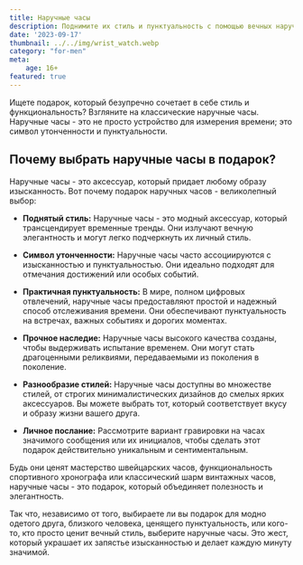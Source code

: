 ```yaml
---
title: Наручные часы
description: Поднимите их стиль и пунктуальность с помощью вечных наручных часов.
date: '2023-09-17'
thumbnail: ../../img/wrist_watch.webp
category: "for-men"
meta:
    age: 16+
featured: true
---
```

Ищете подарок, который безупречно сочетает в себе стиль и функциональность? Взгляните на классические наручные часы. Наручные часы - это не просто устройство для измерения времени; это символ утонченности и пунктуальности.

## Почему выбрать наручные часы в подарок?

Наручные часы - это аксессуар, который придает любому образу изысканность. Вот почему подарок наручных часов - великолепный выбор:

- **Поднятый стиль:** Наручные часы - это модный аксессуар, который трансцендирует временные тренды. Они излучают вечную элегантность и могут легко подчеркнуть их личный стиль.

- **Символ утонченности:** Наручные часы часто ассоциируются с изысканностью и пунктуальностью. Они идеально подходят для отмечания достижений или особых событий.

- **Практичная пунктуальность:** В мире, полном цифровых отвлечений, наручные часы предоставляют простой и надежный способ отслеживания времени. Они обеспечивают пунктуальность на встречах, важных событиях и дорогих моментах.

- **Прочное наследие:** Наручные часы высокого качества созданы, чтобы выдерживать испытание временем. Они могут стать драгоценными реликвиями, передаваемыми из поколения в поколение.

- **Разнообразие стилей:** Наручные часы доступны во множестве стилей, от строгих минималистических дизайнов до смелых ярких аксессуаров. Вы можете выбрать тот, который соответствует вкусу и образу жизни вашего друга.

- **Личное послание:** Рассмотрите вариант гравировки на часах значимого сообщения или их инициалов, чтобы сделать этот подарок действительно уникальным и сентиментальным.

Будь они ценят мастерство швейцарских часов, функциональность спортивного хронографа или классический шарм винтажных часов, наручные часы - это подарок, который объединяет полезность и элегантность.

Так что, независимо от того, выбираете ли вы подарок для модно одетого друга, близкого человека, ценящего пунктуальность, или кого-то, кто просто ценит вечный стиль, выберите наручные часы. Это жест, который украшает их запястье изысканностью и делает каждую минуту значимой.
